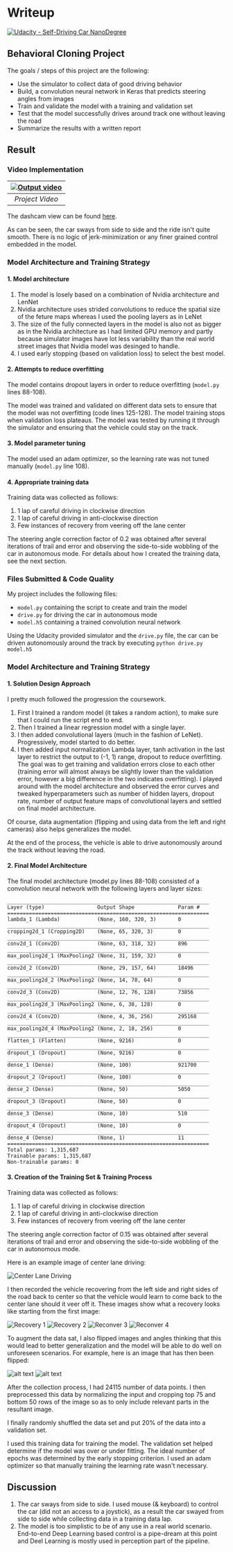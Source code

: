 
# Writeup
[![Udacity - Self-Driving Car NanoDegree](https://s3.amazonaws.com/udacity-sdc/github/shield-carnd.svg)](http://www.udacity.com/drive)

## Behavioral Cloning Project

The goals / steps of this project are the following:

* Use the simulator to collect data of good driving behavior
* Build, a convolution neural network in Keras that predicts steering angles from images
* Train and validate the model with a training and validation set
* Test that the model successfully drives around track one without leaving the road
* Summarize the results with a written report

## Result
### Video Implementation  

<center>

| [![Output video](https://img.youtube.com/vi/PSUVOkrUgmE/0.jpg)](https://www.youtube.com/watch?v=PSUVOkrUgmE "Output video") |
|:--:|
| *Project Video* |

</center>

The dashcam view can be found [here](https://www.youtube.com/watch?v=UcZlseZxFuQ "Output video").

As can be seen, the car sways from side to side and the ride isn't quite smooth. There is no logic of jerk-minimization or any finer grained control embedded in the model.

### Model Architecture and Training Strategy

#### 1. Model architecture

1. The model is losely based on a combination of Nvidia architecture and LenNet
2. Nvidia architecture uses strided convolutions to reduce the spatial size of the feture maps whereas I used the pooling layers as in LeNet
3. The size of the fully connected layers in the model is also not as bigger as in the Nvidia architecture as I had limited GPU memory and partly because simulator images have lot less variability than the real world street images that Nvidia model was desinged to handle.
4. I used early stopping (based on validation loss) to select the best model.

#### 2. Attempts to reduce overfitting

The model contains dropout layers in order to reduce overfitting (`model.py` lines 88-108). 

The model was trained and validated on different data sets to ensure that the model was not overfitting (code lines 125-128). The model training stops when validation loss plateaus. The model was tested by running it through the simulator and ensuring that the vehicle could stay on the track.

#### 3. Model parameter tuning

The model used an adam optimizer, so the learning rate was not tuned manually (`model.py` line 108).

#### 4. Appropriate training data

Training data was collected as follows:

1. 1 lap of careful driving in clockwise direction
2. 1 lap of careful driving in anti-clockwise direction
3. Few instances of recovery from veering off the lane center

The steering angle correction factor of 0.2 was obtained after several iterations of trail and error and observing the side-to-side wobbling of the car in autonomous mode.
For details about how I created the training data, see the next section. 

### Files Submitted & Code Quality

My project includes the following files:

* `model.py` containing the script to create and train the model
* `drive.py` for driving the car in autonomous mode
* `model.h5` containing a trained convolution neural network 

Using the Udacity provided simulator and the `drive.py` file, the car can be driven autonomously around the track by executing 
```python drive.py model.h5```

[//]: # (Image References)

[image1]: ./examples/center_2018_01_14_10_06_27_928.jpg "Center Lane Driving"
[image2]: ./examples/center_2018_01_14_13_44_19_230.jpg "Recovery 1"
[image3]: ./examples/center_2018_01_14_13_44_16_873.jpg "Recovery 2"
[image4]: ./examples/center_2018_01_14_13_44_17_800.jpg "Recovery 3"
[image5]: ./examples/center_2018_01_14_13_44_18_031.jpg "Recovery 3"
[image6]: ./examples/center_2018_01_14_13_37_36_312_normal.jpg "Normal Image"
[image7]: ./examples/center_2018_01_14_13_37_36_312.jpg "Flipped Image"
[image8]: ./examples/placeholder_small.png "Flipped Image"



### Model Architecture and Training Strategy

#### 1. Solution Design Approach

I pretty much followed the progression the coursework. 

1. First I trained a random model (it takes a random action), to make sure that I could run the script end to end.
2. Then I trained a linear regression model with a single layer.
3. I then added convolutional layers (much in the fashion of LeNet). Progressively, model started to do better.
4. I then added input normalization Lambda layer, tanh activation in the last layer to restrict the output to (-1, 1) range, dropout to reduce overfitting. The goal was to get training and validation errors close to each other (training error will almost always be slightly lower than the validation error, however a big difference in the two indicates overfitting). I played around with the model architecture and observed the error curves and tweaked hyperparameters such as number of hidden layers, dropout rate, number of output feature maps of convolutional layers and settled on final model architecture.

Of course, data augmentation (flipping and using data from the left and right cameras) also helps generalizes the model.

At the end of the process, the vehicle is able to drive autonomously around the track without leaving the road.

#### 2. Final Model Architecture

The final model architecture (model.py lines 88-108) consisted of a convolution neural network with the following layers and layer sizes:

```
_________________________________________________________________
Layer (type)                 Output Shape              Param #   
=================================================================
lambda_1 (Lambda)            (None, 160, 320, 3)       0         
_________________________________________________________________
cropping2d_1 (Cropping2D)    (None, 65, 320, 3)        0         
_________________________________________________________________
conv2d_1 (Conv2D)            (None, 63, 318, 32)       896       
_________________________________________________________________
max_pooling2d_1 (MaxPooling2 (None, 31, 159, 32)       0         
_________________________________________________________________
conv2d_2 (Conv2D)            (None, 29, 157, 64)       18496     
_________________________________________________________________
max_pooling2d_2 (MaxPooling2 (None, 14, 78, 64)        0         
_________________________________________________________________
conv2d_3 (Conv2D)            (None, 12, 76, 128)       73856     
_________________________________________________________________
max_pooling2d_3 (MaxPooling2 (None, 6, 38, 128)        0         
_________________________________________________________________
conv2d_4 (Conv2D)            (None, 4, 36, 256)        295168    
_________________________________________________________________
max_pooling2d_4 (MaxPooling2 (None, 2, 18, 256)        0         
_________________________________________________________________
flatten_1 (Flatten)          (None, 9216)              0         
_________________________________________________________________
dropout_1 (Dropout)          (None, 9216)              0         
_________________________________________________________________
dense_1 (Dense)              (None, 100)               921700    
_________________________________________________________________
dropout_2 (Dropout)          (None, 100)               0         
_________________________________________________________________
dense_2 (Dense)              (None, 50)                5050      
_________________________________________________________________
dropout_3 (Dropout)          (None, 50)                0         
_________________________________________________________________
dense_3 (Dense)              (None, 10)                510       
_________________________________________________________________
dropout_4 (Dropout)          (None, 10)                0         
_________________________________________________________________
dense_4 (Dense)              (None, 1)                 11        
=================================================================
Total params: 1,315,687
Trainable params: 1,315,687
Non-trainable params: 0
```

#### 3. Creation of the Training Set & Training Process

Training data was collected as follows:

1. 1 lap of careful driving in clockwise direction
2. 1 lap of careful driving in anti-clockwise direction
3. Few instances of recovery from veering off the lane center

The steering angle correction factor of 0.15 was obtained after several iterations of trail and error and observing the side-to-side wobbling of the car in autonomous mode.

Here is an example image of center lane driving:

![Center Lane Driving][image1]

I then recorded the vehicle recovering from the left side and right sides of the road back to center so that the vehicle would learn to come back to the center lane should it veer off it. These images show what a recovery looks like starting from the first image:

![Recovery 1][image2]
![Recovery 2][image3]
![Reconver 3][image4]
![Reconver 4][image5]

To augment the data sat, I also flipped images and angles thinking that this would lead to better generalization and the model will be able to do well on unforeseen scenarios. For example, here is an image that has then been flipped:

![alt text][image6]
![alt text][image7]

After the collection process, I had 24115 number of data points. I then preprocessed this data by normalizing the input and cropping top 75 and bottom 50 rows of the image so as to only include relevant parts in the resultant image.


I finally randomly shuffled the data set and put 20% of the data into a validation set. 

I used this training data for training the model. The validation set helped determine if the model was over or under fitting. The ideal number of epochs was determined by the early stopping criterion. I used an adam optimizer so that manually training the learning rate wasn't necessary.

## Discussion
1. The car sways from side to side. I used mouse (& keyboard) to control the car (did not an access to a joystick), as a result the car swayed from side to side while collecting data in a training data lap.
2. The model is too simplistic to be of any use in a real world scenario. End-to-end Deep Learning based control is a pipe-dream at this point and Deel Learning is mostly used in perception part of the pipeline.
